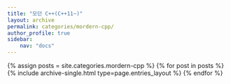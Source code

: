 ```yaml
---
title: "모던 C++(C++11~)"
layout: archive
permalink: categories/mordern-cpp/
author_profile: true
sidebar: 
    nav: "docs"
---
```


{% assign posts = site.categories.mordern-cpp %}
{% for post in posts %} {% include archive-single.html type=page.entries_layout %} {% endfor %}